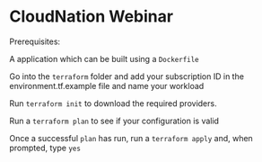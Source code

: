 # CloudNation Webinar

Prerequisites:

A application which can be built using a `Dockerfile`

Go into the `terraform` folder and add your subscription ID in the environment.tf.example file and name your workload

Run `terraform init` to download the required providers.

Run a `terraform plan` to see if your configuration is valid

Once a successful `plan` has run, run a `terraform apply` and, when prompted, type `yes`